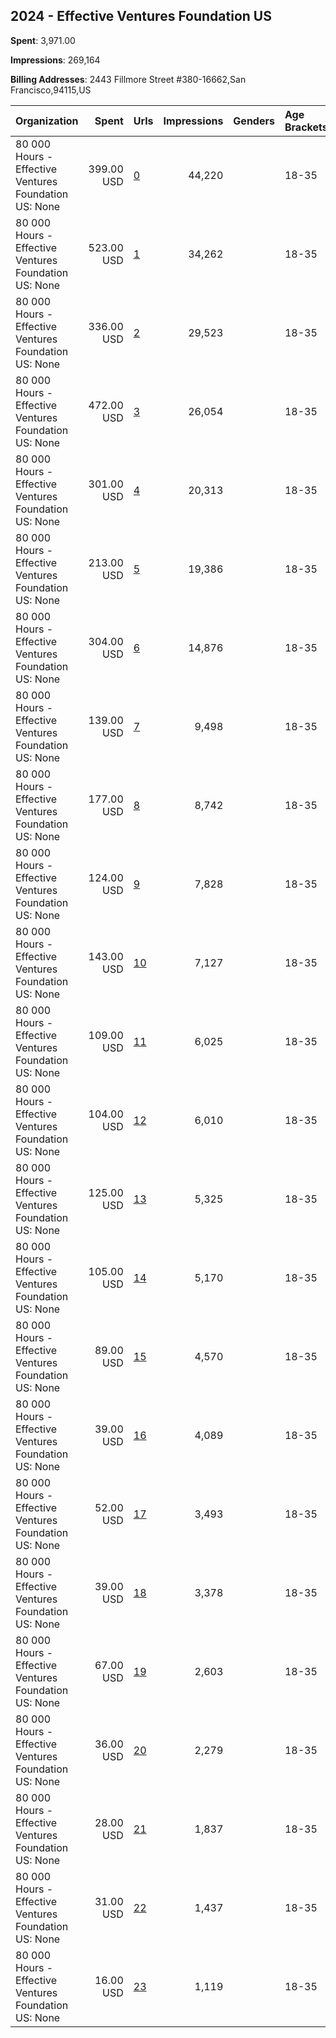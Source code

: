 ## 2024 - Effective Ventures Foundation US 
**Spent**: 3,971.00

**Impressions**: 269,164

**Billing Addresses**: 2443 Fillmore Street #380-16662,San Francisco,94115,US

|Organization|Spent|Urls|Impressions|Genders|Age Brackets|Country Codes|
|:---|---:|:---|---:|:---|:---|:---|
|80 000 Hours - Effective Ventures Foundation US: None|399.00 USD|[0](https://www.snap.com/political-ads/asset/b7e6c79b04476a704ccb618561753724fd734c760ba15882513d2d174baf3da5?mediaType=mp4)|44,220||18-35|australia|
|80 000 Hours - Effective Ventures Foundation US: None|523.00 USD|[1](https://www.snap.com/political-ads/asset/b7e6c79b04476a704ccb618561753724fd734c760ba15882513d2d174baf3da5?mediaType=mp4)|34,262||18-35|united states|
|80 000 Hours - Effective Ventures Foundation US: None|336.00 USD|[2](https://www.snap.com/political-ads/asset/b7e6c79b04476a704ccb618561753724fd734c760ba15882513d2d174baf3da5?mediaType=mp4)|29,523||18-35|united kingdom|
|80 000 Hours - Effective Ventures Foundation US: None|472.00 USD|[3](https://www.snap.com/political-ads/asset/03c6e5a328ede328d506b4b3adf664f1f9ad1c706a620324fa3ab8d62e40046d?mediaType=mp4)|26,054||18-35|united states|
|80 000 Hours - Effective Ventures Foundation US: None|301.00 USD|[4](https://www.snap.com/political-ads/asset/b7e6c79b04476a704ccb618561753724fd734c760ba15882513d2d174baf3da5?mediaType=mp4)|20,313||18-35|germany|
|80 000 Hours - Effective Ventures Foundation US: None|213.00 USD|[5](https://www.snap.com/political-ads/asset/03c6e5a328ede328d506b4b3adf664f1f9ad1c706a620324fa3ab8d62e40046d?mediaType=mp4)|19,386||18-35|australia|
|80 000 Hours - Effective Ventures Foundation US: None|304.00 USD|[6](https://www.snap.com/political-ads/asset/03c6e5a328ede328d506b4b3adf664f1f9ad1c706a620324fa3ab8d62e40046d?mediaType=mp4)|14,876||18-35|germany|
|80 000 Hours - Effective Ventures Foundation US: None|139.00 USD|[7](https://www.snap.com/political-ads/asset/95e40821fd2e2bf08d9617fb291a6f7b73c4691ab58136dd484df4e85158f6ce?mediaType=mp4)|9,498||18-35|australia|
|80 000 Hours - Effective Ventures Foundation US: None|177.00 USD|[8](https://www.snap.com/political-ads/asset/03c6e5a328ede328d506b4b3adf664f1f9ad1c706a620324fa3ab8d62e40046d?mediaType=mp4)|8,742||18-35|united kingdom|
|80 000 Hours - Effective Ventures Foundation US: None|124.00 USD|[9](https://www.snap.com/political-ads/asset/b4b5cbf35107cef6afdd24e13b853ee9a9c0021cabfcf91d63de972e88bcff9c?mediaType=mp4)|7,828||18-35|united kingdom|
|80 000 Hours - Effective Ventures Foundation US: None|143.00 USD|[10](https://www.snap.com/political-ads/asset/95e40821fd2e2bf08d9617fb291a6f7b73c4691ab58136dd484df4e85158f6ce?mediaType=mp4)|7,127||18-35|united states|
|80 000 Hours - Effective Ventures Foundation US: None|109.00 USD|[11](https://www.snap.com/political-ads/asset/95e40821fd2e2bf08d9617fb291a6f7b73c4691ab58136dd484df4e85158f6ce?mediaType=mp4)|6,025||18-35|united kingdom|
|80 000 Hours - Effective Ventures Foundation US: None|104.00 USD|[12](https://www.snap.com/political-ads/asset/95e40821fd2e2bf08d9617fb291a6f7b73c4691ab58136dd484df4e85158f6ce?mediaType=mp4)|6,010||18-35|germany|
|80 000 Hours - Effective Ventures Foundation US: None|125.00 USD|[13](https://www.snap.com/political-ads/asset/95e40821fd2e2bf08d9617fb291a6f7b73c4691ab58136dd484df4e85158f6ce?mediaType=mp4)|5,325||18-35|united kingdom|
|80 000 Hours - Effective Ventures Foundation US: None|105.00 USD|[14](https://www.snap.com/political-ads/asset/2f91c52a9334b9176b4741979fe792c8cade1f1510cb1b4c9ff88909b2b1af13?mediaType=mp4)|5,170||18-35|united states|
|80 000 Hours - Effective Ventures Foundation US: None|89.00 USD|[15](https://www.snap.com/political-ads/asset/b4b5cbf35107cef6afdd24e13b853ee9a9c0021cabfcf91d63de972e88bcff9c?mediaType=mp4)|4,570||18-35|germany|
|80 000 Hours - Effective Ventures Foundation US: None|39.00 USD|[16](https://www.snap.com/political-ads/asset/2f91c52a9334b9176b4741979fe792c8cade1f1510cb1b4c9ff88909b2b1af13?mediaType=mp4)|4,089||18-35|australia|
|80 000 Hours - Effective Ventures Foundation US: None|52.00 USD|[17](https://www.snap.com/political-ads/asset/b4b5cbf35107cef6afdd24e13b853ee9a9c0021cabfcf91d63de972e88bcff9c?mediaType=mp4)|3,493||18-35|australia|
|80 000 Hours - Effective Ventures Foundation US: None|39.00 USD|[18](https://www.snap.com/political-ads/asset/95e40821fd2e2bf08d9617fb291a6f7b73c4691ab58136dd484df4e85158f6ce?mediaType=mp4)|3,378||18-35|australia|
|80 000 Hours - Effective Ventures Foundation US: None|67.00 USD|[19](https://www.snap.com/political-ads/asset/95e40821fd2e2bf08d9617fb291a6f7b73c4691ab58136dd484df4e85158f6ce?mediaType=mp4)|2,603||18-35|germany|
|80 000 Hours - Effective Ventures Foundation US: None|36.00 USD|[20](https://www.snap.com/political-ads/asset/b4b5cbf35107cef6afdd24e13b853ee9a9c0021cabfcf91d63de972e88bcff9c?mediaType=mp4)|2,279||18-35|united states|
|80 000 Hours - Effective Ventures Foundation US: None|28.00 USD|[21](https://www.snap.com/political-ads/asset/2f91c52a9334b9176b4741979fe792c8cade1f1510cb1b4c9ff88909b2b1af13?mediaType=mp4)|1,837||18-35|germany|
|80 000 Hours - Effective Ventures Foundation US: None|31.00 USD|[22](https://www.snap.com/political-ads/asset/95e40821fd2e2bf08d9617fb291a6f7b73c4691ab58136dd484df4e85158f6ce?mediaType=mp4)|1,437||18-35|united states|
|80 000 Hours - Effective Ventures Foundation US: None|16.00 USD|[23](https://www.snap.com/political-ads/asset/2f91c52a9334b9176b4741979fe792c8cade1f1510cb1b4c9ff88909b2b1af13?mediaType=mp4)|1,119||18-35|united kingdom|
